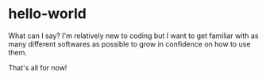 # hello-world
What can I say? I'm relatively new to coding but I want to get familiar 
with as many different softwares as possible to grow in confidence on how to use them.

That's all for now!
